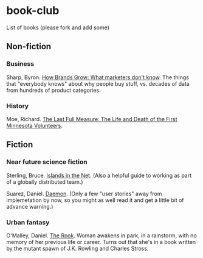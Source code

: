 # book-club
List of books (please fork and add some)


## Non-fiction

### Business

Sharp, Byron. [How Brands Grow: What marketers don't
know](http://marketinglawsofgrowth.com/).  The things
that "everybody knows" about why people buy stuff, vs.
decades of data from hundreds of product categories.


### History

Moe, Richard. [The Last Full Measure: The Life and Death of the First Minnesota Volunteers](http://www.mnhs.org/mnhspress/books/last-full-measure).  



## Fiction


### Near future science fiction

Sterling, Bruce. [Islands in the
Net](https://openroadmedia.com/ebook/Islands-in-the-Net/9781497686519).
(Also a helpful guide to working as part of a globally
distributed team.)

Suarez, Daniel. [Daemon](http://thedaemon.com/).
(Only a few "user stories" away from implemetation
by now, so you might as well read it and get a little
bit of advance warning.)


### Urban fantasy

O'Malley, Daniel. [The
Rook](http://www.rookfiles.com/).  Woman awakens in
park, in a rainstorm, with no memory of her previous
life or career.  Turns out that she's in a book
written by the mutant spawn of J.K. Rowling and
Charles Stross.

